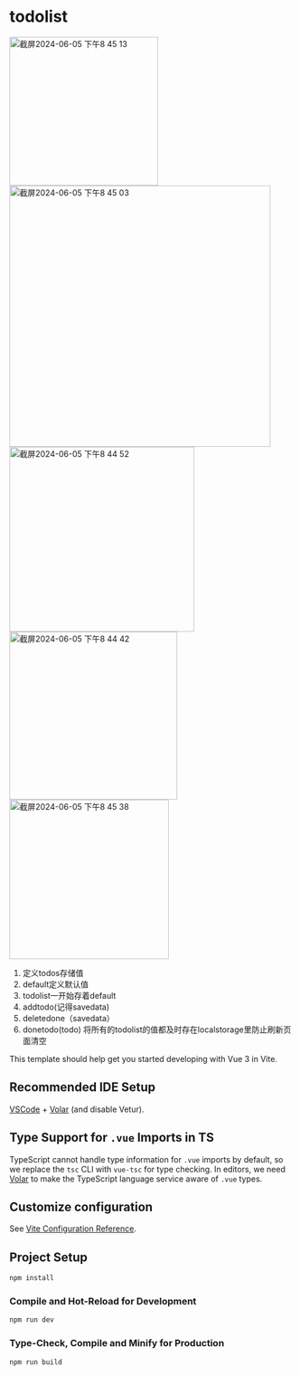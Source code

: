 # todolist





<img width="263" alt="截屏2024-06-05 下午8 45 13" src="https://github.com/Alicca-miao/todolist/assets/171432857/c5ae7c31-bd6d-4d40-a2eb-fcb0c3b1555a">
<br/>

<img width="462" alt="截屏2024-06-05 下午8 45 03" src="https://github.com/Alicca-miao/todolist/assets/171432857/80e9310c-7df4-4e98-984c-d14989bfe663">
<br/>
<img width="327" alt="截屏2024-06-05 下午8 44 52" src="https://github.com/Alicca-miao/todolist/assets/171432857/fd1a3213-f1be-493c-b980-f87c9c215eed">
<br/>
<img width="297" alt="截屏2024-06-05 下午8 44 42" src="https://github.com/Alicca-miao/todolist/assets/171432857/b133dff0-0c7e-4626-9406-540ee693d7e9">
<br/>
<img width="282" alt="截屏2024-06-05 下午8 45 38" src="https://github.com/Alicca-miao/todolist/assets/171432857/ee011e77-7058-45db-a05a-89ce70702520">
<br/>


1. 定义todos存储值
2. default定义默认值
3. todolist一开始存着default
4. addtodo(记得savedata)
5. deletedone（savedata）
6. donetodo(todo)
将所有的todolist的值都及时存在localstorage里防止刷新页面清空











This template should help get you started developing with Vue 3 in Vite.

## Recommended IDE Setup

[VSCode](https://code.visualstudio.com/) + [Volar](https://marketplace.visualstudio.com/items?itemName=Vue.volar) (and disable Vetur).

## Type Support for `.vue` Imports in TS

TypeScript cannot handle type information for `.vue` imports by default, so we replace the `tsc` CLI with `vue-tsc` for type checking. In editors, we need [Volar](https://marketplace.visualstudio.com/items?itemName=Vue.volar) to make the TypeScript language service aware of `.vue` types.

## Customize configuration

See [Vite Configuration Reference](https://vitejs.dev/config/).

## Project Setup

```sh
npm install
```

### Compile and Hot-Reload for Development

```sh
npm run dev
```

### Type-Check, Compile and Minify for Production

```sh
npm run build
```
